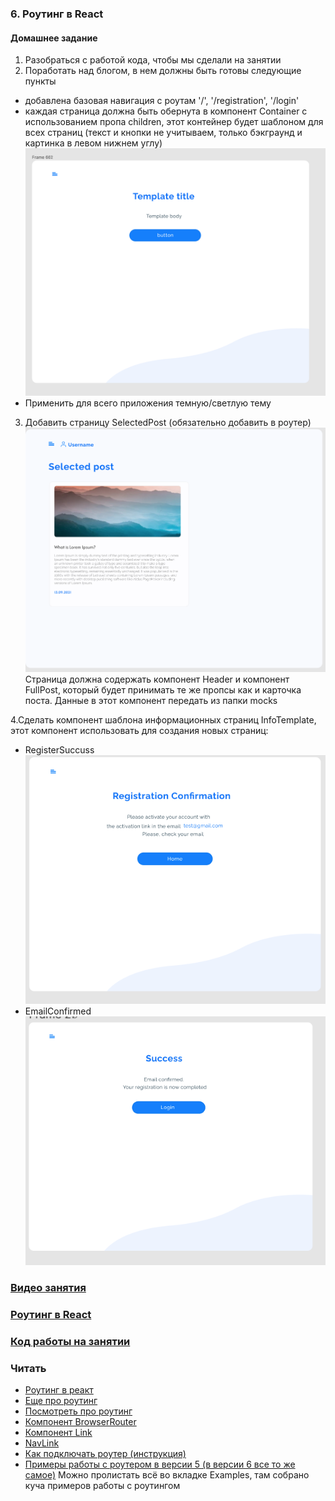 ### 6. Роутинг в React

#### Домашнее задание

1. Разобраться с работой кода, чтобы мы сделали на занятии
2. Поработать над блогом, в нем должны быть готовы следующие пункты

- добавлена базовая навигация с роутам '/', '/registration', '/login'
- каждая страница должна быть обернута в компонент Container с использованием пропа children,
  этот контейнер будет шаблоном для всех страниц (текст и кнопки не учитываем, только бэкграунд и картинка в левом нижнем углу)
  ![](./template.png)
- Применить для всего приложения темную/светлую тему

3. Добавить страницу SelectedPost (обязательно добавить в роутер)
   ![](./selectedPost.png)
   Страница должна содержать компонент Header и компонент FullPost, который будет принимать те же пропсы как и карточка поста. Данные в этот компонент передать из папки mocks

4.Сделать компонент шаблона информационных страниц InfoTemplate,
этот компонент использовать для создания новых страниц:

- RegisterSuccuss
  ![](./registrationSuccess.png)
- EmailConfirmed
  ![](./emailConfirmed.png)

### [Видео занятия](https://drive.google.com/file/d/1A913cTG8YVdzST1KqBRBRUJf8aGb9TpT/view?usp=sharing)

### [Роутинг в React](https://drive.google.com/file/d/1FbDobYSrFB0KyBNDmU5Suks29_Iy4-dm/view?usp=sharing)

### [Код работы на занятии](../classWork)

### Читать

- [Роутинг в реакт](https://reactrouter.com/en/main/getting-started/overview)
- [Еще про роутинг](https://metanit.com/web/react/4.1.php)
- [Посмотреть про роутинг](https://www.youtube.com/watch?v=vKgZkGVhzrk)
- [Компонент BrowserRouter](https://reactrouter.com/en/main/routers/browser-router)
- [Компонент Link](https://reactrouter.com/en/main/components/link)
- [NavLink](https://reactrouter.com/en/main/components/nav-link)
- [Как подключать роутер (инструкция)](https://reactrouter.com/en/main/getting-started/tutorial#connect-the-url)
- [Примеры работы с роутером в версии 5 (в версии 6 все то же самое)](https://v5.reactrouter.com/web/example/basic)
  Можно пролистать всё во вкладке Examples, там собрано куча примеров работы с роутингом

